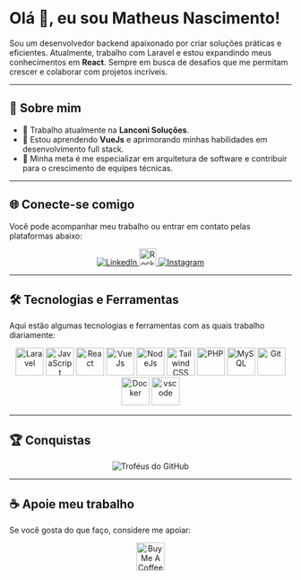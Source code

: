 # Olá 👋, eu sou Matheus Nascimento!

Sou um desenvolvedor backend apaixonado por criar soluções práticas e eficientes. Atualmente, trabalho com Laravel e estou expandindo meus conhecimentos em **React**. Sempre em busca de desafios que me permitam crescer e colaborar com projetos incríveis.

---

## 🚀 Sobre mim

- 💼 Trabalho atualmente na **Lanconi Soluções**.  
- 🌱 Estou aprendendo **VueJs** e aprimorando minhas habilidades em desenvolvimento full stack.  
- 🎯 Minha meta é me especializar em arquitetura de software e contribuir para o crescimento de equipes técnicas.  

---

## 🌐 Conecte-se comigo

Você pode acompanhar meu trabalho ou entrar em contato pelas plataformas abaixo:  

<p align="center">
  <a href="https://www.linkedin.com/in/matheus-nascimento-silva-1131921b0/" target="_blank">
    <img src="https://img.shields.io/badge/LinkedIn-0077B5?style=for-the-badge&logo=linkedin&logoColor=white" alt="LinkedIn" />
  </a>
  <a href="https://app.rocketseat.com.br/me/matheus-nascimento-silva-08396" target="_blank">
    <img src="https://cdn.worldvectorlogo.com/logos/rocketseat.svg" alt="Rocketseat" height="30" />
  </a>
  <a href="https://www.instagram.com/m_a_t_h_e_u_s_s/" target="_blank">
    <img src="https://img.shields.io/badge/Instagram-E4405F?style=for-the-badge&logo=instagram&logoColor=white" alt="Instagram" />
  </a>
</p>

---

## 🛠️ Tecnologias e Ferramentas

Aqui estão algumas tecnologias e ferramentas com as quais trabalho diariamente:  

<p align="center">
  <img src="https://cdn.jsdelivr.net/gh/devicons/devicon@latest/icons/laravel/laravel-original.svg" alt="Laravel" width="50" />
  <img src="https://cdn.jsdelivr.net/gh/devicons/devicon/icons/javascript/javascript-original.svg" alt="JavaScript" width="50" />
  <img src="https://cdn.jsdelivr.net/gh/devicons/devicon@latest/icons/react/react-original.svg" alt="React" width="50" />
  <img src="https://cdn.jsdelivr.net/gh/devicons/devicon@latest/icons/vuejs/vuejs-original.svg" alt="VueJs" width="50" />
  <img src="https://cdn.jsdelivr.net/gh/devicons/devicon@latest/icons/nodejs/nodejs-original.svg" alt="NodeJs" width="50" />
  <img src="https://cdn.jsdelivr.net/gh/devicons/devicon@latest/icons/tailwindcss/tailwindcss-original.svg" alt="Tailwind CSS" width="50" />
  <img src="https://cdn.jsdelivr.net/gh/devicons/devicon/icons/php/php-original.svg" alt="PHP" width="50" />
  <img src="https://cdn.jsdelivr.net/gh/devicons/devicon/icons/mysql/mysql-original-wordmark.svg" alt="MySQL" width="50" />
  <img src="https://cdn.jsdelivr.net/gh/devicons/devicon@latest/icons/git/git-original.svg" alt="Git" width="50" />
  <img src="https://cdn.jsdelivr.net/gh/devicons/devicon/icons/docker/docker-original-wordmark.svg" alt="Docker" width="50" />
  <img src="https://cdn.jsdelivr.net/gh/devicons/devicon@latest/icons/vscode/vscode-original.svg" alt="vscode" width="50" />
</p>

---

## 🏆 Conquistas

<p align="center">
  <img src="https://github-profile-trophy.vercel.app/?username=matheusnascimentosilva&theme=onedark&row=1&no-frame=true&margin-w=10" alt="Troféus do GitHub" />
</p>


---

## ☕ Apoie meu trabalho

Se você gosta do que faço, considere me apoiar:  

<p align="center">
  <a href="https://www.buymeacoffee.com/matheusnascimentosilva" target="_blank">
    <img src="https://cdn.buymeacoffee.com/buttons/v2/default-yellow.png" height="50" alt="Buy Me A Coffee" />
  </a>
</p>
